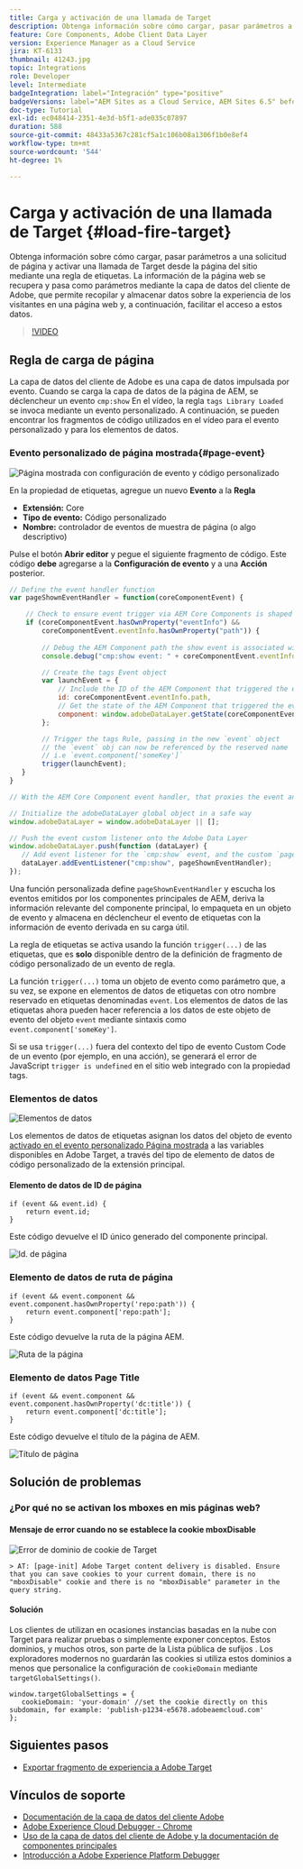 ```yaml
---
title: Carga y activación de una llamada de Target
description: Obtenga información sobre cómo cargar, pasar parámetros a una solicitud de página y activar una llamada de Target desde la página del sitio mediante una regla de etiquetas.
feature: Core Components, Adobe Client Data Layer
version: Experience Manager as a Cloud Service
jira: KT-6133
thumbnail: 41243.jpg
topic: Integrations
role: Developer
level: Intermediate
badgeIntegration: label="Integración" type="positive"
badgeVersions: label="AEM Sites as a Cloud Service, AEM Sites 6.5" before-title="false"
doc-type: Tutorial
exl-id: ec048414-2351-4e3d-b5f1-ade035c07897
duration: 588
source-git-commit: 48433a5367c281cf5a1c106b08a1306f1b0e8ef4
workflow-type: tm+mt
source-wordcount: '544'
ht-degree: 1%

---
```


# Carga y activación de una llamada de Target {#load-fire-target}

Obtenga información sobre cómo cargar, pasar parámetros a una solicitud de página y activar una llamada de Target desde la página del sitio mediante una regla de etiquetas. La información de la página web se recupera y pasa como parámetros mediante la capa de datos del cliente de Adobe, que permite recopilar y almacenar datos sobre la experiencia de los visitantes en una página web y, a continuación, facilitar el acceso a estos datos.

>[!VIDEO](https://video.tv.adobe.com/v/41243?quality=12&learn=on)

## Regla de carga de página

La capa de datos del cliente de Adobe es una capa de datos impulsada por evento. Cuando se carga la capa de datos de la página de AEM, se déclencheur un evento `cmp:show` En el vídeo, la regla `tags Library Loaded` se invoca mediante un evento personalizado. A continuación, se pueden encontrar los fragmentos de código utilizados en el vídeo para el evento personalizado y para los elementos de datos.

### Evento personalizado de página mostrada{#page-event}

![Página mostrada con configuración de evento y código personalizado](assets/load-and-fire-target-call.png)

En la propiedad de etiquetas, agregue un nuevo **Evento** a la **Regla**

+ __Extensión:__ Core
+ __Tipo de evento:__ Código personalizado
+ __Nombre:__ controlador de eventos de muestra de página (o algo descriptivo)

Pulse el botón __Abrir editor__ y pegue el siguiente fragmento de código. Este código __debe__ agregarse a la __Configuración de evento__ y a una __Acción__ posterior.

```javascript
// Define the event handler function
var pageShownEventHandler = function(coreComponentEvent) {

    // Check to ensure event trigger via AEM Core Components is shaped correctly
    if (coreComponentEvent.hasOwnProperty("eventInfo") && 
        coreComponentEvent.eventInfo.hasOwnProperty("path")) {
    
        // Debug the AEM Component path the show event is associated with
        console.debug("cmp:show event: " + coreComponentEvent.eventInfo.path);

        // Create the tags Event object
        var launchEvent = {
            // Include the ID of the AEM Component that triggered the event
            id: coreComponentEvent.eventInfo.path,
            // Get the state of the AEM Component that triggered the event           
            component: window.adobeDataLayer.getState(coreComponentEvent.eventInfo.path)
        };

        // Trigger the tags Rule, passing in the new `event` object
        // the `event` obj can now be referenced by the reserved name `event` by other tags data elements
        // i.e `event.component['someKey']`
        trigger(launchEvent);
   }
}

// With the AEM Core Component event handler, that proxies the event and relevant information to Data Collection, defined above...

// Initialize the adobeDataLayer global object in a safe way
window.adobeDataLayer = window.adobeDataLayer || [];

// Push the event custom listener onto the Adobe Data Layer
window.adobeDataLayer.push(function (dataLayer) {
   // Add event listener for the `cmp:show` event, and the custom `pageShownEventHandler` function as the callback
   dataLayer.addEventListener("cmp:show", pageShownEventHandler);
});
```

Una función personalizada define `pageShownEventHandler` y escucha los eventos emitidos por los componentes principales de AEM, deriva la información relevante del componente principal, lo empaqueta en un objeto de evento y almacena en déclencheur el evento de etiquetas con la información de evento derivada en su carga útil.

La regla de etiquetas se activa usando la función `trigger(...)` de las etiquetas, que es __solo__ disponible dentro de la definición de fragmento de código personalizado de un evento de regla.

La función `trigger(...)` toma un objeto de evento como parámetro que, a su vez, se expone en elementos de datos de etiquetas con otro nombre reservado en etiquetas denominadas `event`. Los elementos de datos de las etiquetas ahora pueden hacer referencia a los datos de este objeto de evento del objeto `event` mediante sintaxis como `event.component['someKey']`.

Si se usa `trigger(...)` fuera del contexto del tipo de evento Custom Code de un evento (por ejemplo, en una acción), se generará el error de JavaScript `trigger is undefined` en el sitio web integrado con la propiedad tags.


### Elementos de datos

![Elementos de datos](assets/data-elements.png)

Los elementos de datos de etiquetas asignan los datos del objeto de evento [activado en el evento personalizado Página mostrada](#page-event) a las variables disponibles en Adobe Target, a través del tipo de elemento de datos de código personalizado de la extensión principal.

#### Elemento de datos de ID de página

```
if (event && event.id) {
    return event.id;
}
```

Este código devuelve el ID único generado del componente principal.

![Id. de página](assets/pageid.png)

### Elemento de datos de ruta de página

```
if (event && event.component && event.component.hasOwnProperty('repo:path')) {
    return event.component['repo:path'];
}
```

Este código devuelve la ruta de la página AEM.

![Ruta de la página](assets/pagepath.png)

### Elemento de datos Page Title

```
if (event && event.component && event.component.hasOwnProperty('dc:title')) {
    return event.component['dc:title'];
}
```

Este código devuelve el título de la página de AEM.

![Título de página](assets/pagetitle.png)

## Solución de problemas

### ¿Por qué no se activan los mboxes en mis páginas web?

#### Mensaje de error cuando no se establece la cookie mboxDisable

![Error de dominio de cookie de Target](assets/target-cookie-error.png)

```
> AT: [page-init] Adobe Target content delivery is disabled. Ensure that you can save cookies to your current domain, there is no "mboxDisable" cookie and there is no "mboxDisable" parameter in the query string.
```

#### Solución

Los clientes de utilizan en ocasiones instancias basadas en la nube con Target para realizar pruebas o simplemente exponer conceptos. Estos dominios, y muchos otros, son parte de la Lista pública de sufijos .
Los exploradores modernos no guardarán las cookies si utiliza estos dominios a menos que personalice la configuración de `cookieDomain` mediante `targetGlobalSettings()`.

```
window.targetGlobalSettings = {  
   cookieDomain: 'your-domain' //set the cookie directly on this subdomain, for example: 'publish-p1234-e5678.adobeaemcloud.com'
};
```

## Siguientes pasos

+ [Exportar fragmento de experiencia a Adobe Target](./export-experience-fragment-target.md)

## Vínculos de soporte

+ [Documentación de la capa de datos del cliente Adobe](https://github.com/adobe/adobe-client-data-layer/wiki)
+ [Adobe Experience Cloud Debugger - Chrome](https://chrome.google.com/webstore/detail/adobe-experience-platform/bfnnokhpnncpkdmbokanobigaccjkpob)
+ [Uso de la capa de datos del cliente de Adobe y la documentación de componentes principales](https://experienceleague.adobe.com/docs/experience-manager-core-components/using/developing/data-layer/overview.html?lang=es)
+ [Introducción a Adobe Experience Platform Debugger](https://experienceleague.adobe.com/docs/platform-learn/data-collection/debugger/overview.html?lang=es)
